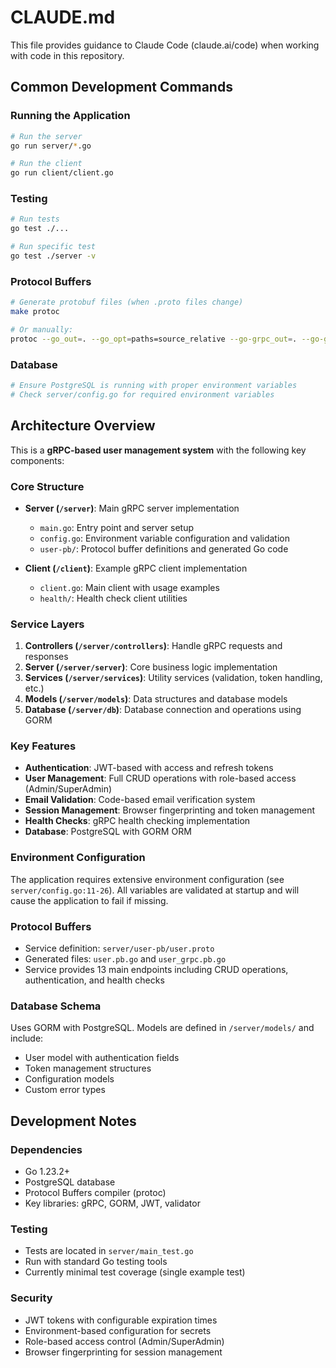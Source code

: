 # CLAUDE.md

This file provides guidance to Claude Code (claude.ai/code) when working with code in this repository.

## Common Development Commands

### Running the Application
```bash
# Run the server
go run server/*.go

# Run the client
go run client/client.go
```

### Testing
```bash
# Run tests
go test ./...

# Run specific test
go test ./server -v
```

### Protocol Buffers
```bash
# Generate protobuf files (when .proto files change)
make protoc

# Or manually:
protoc --go_out=. --go_opt=paths=source_relative --go-grpc_out=. --go-grpc_opt=paths=source_relative server/user-pb/user.proto
```

### Database
```bash
# Ensure PostgreSQL is running with proper environment variables
# Check server/config.go for required environment variables
```

## Architecture Overview

This is a **gRPC-based user management system** with the following key components:

### Core Structure
- **Server (`/server`)**: Main gRPC server implementation
  - `main.go`: Entry point and server setup
  - `config.go`: Environment variable configuration and validation
  - `user-pb/`: Protocol buffer definitions and generated Go code
  
- **Client (`/client`)**: Example gRPC client implementation
  - `client.go`: Main client with usage examples
  - `health/`: Health check client utilities

### Service Layers
1. **Controllers (`/server/controllers`)**: Handle gRPC requests and responses
2. **Server (`/server/server`)**: Core business logic implementation
3. **Services (`/server/services`)**: Utility services (validation, token handling, etc.)
4. **Models (`/server/models`)**: Data structures and database models
5. **Database (`/server/db`)**: Database connection and operations using GORM

### Key Features
- **Authentication**: JWT-based with access and refresh tokens
- **User Management**: Full CRUD operations with role-based access (Admin/SuperAdmin)
- **Email Validation**: Code-based email verification system
- **Session Management**: Browser fingerprinting and token management
- **Health Checks**: gRPC health checking implementation
- **Database**: PostgreSQL with GORM ORM

### Environment Configuration
The application requires extensive environment configuration (see `server/config.go:11-26`). All variables are validated at startup and will cause the application to fail if missing.

### Protocol Buffers
- Service definition: `server/user-pb/user.proto`
- Generated files: `user.pb.go` and `user_grpc.pb.go`
- Service provides 13 main endpoints including CRUD operations, authentication, and health checks

### Database Schema
Uses GORM with PostgreSQL. Models are defined in `/server/models/` and include:
- User model with authentication fields
- Token management structures
- Configuration models
- Custom error types

## Development Notes

### Dependencies
- Go 1.23.2+
- PostgreSQL database
- Protocol Buffers compiler (protoc)
- Key libraries: gRPC, GORM, JWT, validator

### Testing
- Tests are located in `server/main_test.go`
- Run with standard Go testing tools
- Currently minimal test coverage (single example test)

### Security
- JWT tokens with configurable expiration times
- Environment-based configuration for secrets
- Role-based access control (Admin/SuperAdmin)
- Browser fingerprinting for session management